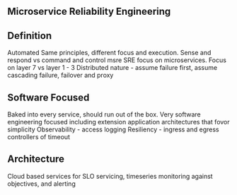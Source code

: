 ## Microservice Reliability Engineering

## Definition 
Automated
Same principles, different focus and execution. Sense and respond vs command and control
msre SRE focus on microservices. 
Focus on layer 7 vs layer 1 - 3
Distributed nature - assume failure first, assume cascading failure, failover and proxy

## Software Focused
Baked into every service, should run out of the box.
Very software engineering focused including extension application architectures that fovor simplicity
Observability - access logging
Resiliency - ingress and egress controllers of timeout

## Architecture 
Cloud based services for SLO servicing, timeseries monitoring against objectives, and alerting

<!--
**go-sre/go-sre** is a ✨ _special_ ✨ repository because its `README.md` (this file) appears on your GitHub profile.

Here are some ideas to get you started:

- 🔭 I’m currently working on ...
- 🌱 I’m currently learning ...
- 👯 I’m looking to collaborate on ...
- 🤔 I’m looking for help with ...
- 💬 Ask me about ...
- 📫 How to reach me: ...
- 😄 Pronouns: ...
- ⚡ Fun fact: ...
-->
